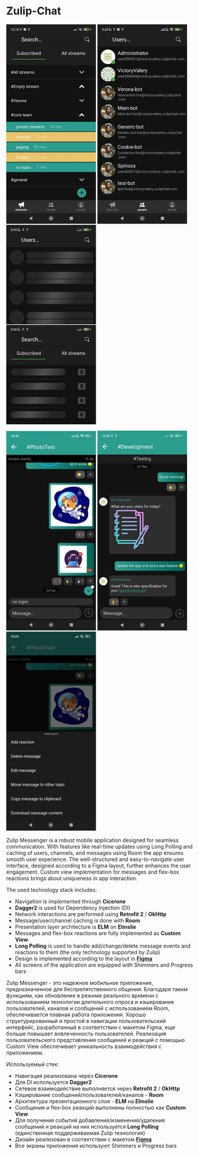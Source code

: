 # Zulip-Chat
<img width="240" src="/streams_screen.jpg"> <img width="240" src="/users_screen.jpg"> <img width="240" src="/shimmer_collage.jpg">

<img width="240" src="/messages_screen.jpg"> <img width="240" src="/dialog_screen.jpg"> <img width="240" src="/actions_screen.jpg">

Zulip Messenger is a robust mobile application designed for seamless communication. With features like real-time updates using Long Polling and caching of users, channels, and messages using Room the app ensures smooth user experience. The well-structured and easy-to-navigate user interface, designed according to a Figma layout, further enhances the user engagement. Custom view implementation for messages and flex-box reactions brings about uniqueness in app interaction.

The used technology stack includes:

* Navigation is implemented through **Cicerone**
* **Dagger2** is used for Dependency Injection (DI)
* Network interactions are performed using **Retrofit 2** / **OkHttp**
* Message/user/channel caching is done with **Room**
* Presentation layer architecture is **ELM** on **Elmslie**
* Messages and flex-box reactions are fully implemented as **Custom View**
* **Long Polling** is used to handle add/change/delete message events and reactions to them (the only technology supported by Zulip)
* Design is implemented according to the layout in [**Figma**](https://www.figma.com/file/4EHVCEXGMj64JuMefMMWwl/TFS-ANDROID-(Copy)?type=design&node-id=0%3A1&t=7NeDmjMzYneUtGxV-1)
* All screens of the application are equipped with Shimmers and Progress bars

Zulip Messenger - это надежное мобильное приложение, предназначенное для беспрепятственного общения. Благодаря таким функциям, как обновление в режиме реального времени с использованием технологии длительного опроса и кэширование пользователей, каналов и сообщений с использованием Room, обеспечивается плавная работа приложения. Хорошо структурированный и простой в навигации пользовательский интерфейс, разработанный в соответствии с макетом Figma, еще больше повышает вовлеченность пользователей. Реализация пользовательского представления сообщений и реакций с помощью Custom View обеспечивает уникальность взаимодействия с приложением.

Используемый стек:
* Навигация реализована через **Cicerone**
* Для DI используется **Dagger2**
* Сетевое взаимодействие выполняется через **Retrofit 2** / **OkHttp**
* Кэширование сообщений/пользователей/каналов - **Room**
* Архитектура презентационного слоя - **ELM** на **Elmslie**
* Сообщения и flex-box реакций выполнены полностью как **Custom View**
* Для получения событий добавления/изменения/удаления сообщений и реакций на них используется **Long Polling** (единственная поддерживаемая Zulip технология)
* Дизайн реализован в соответствии с макетом [**Figma**](https://www.figma.com/file/4EHVCEXGMj64JuMefMMWwl/TFS-ANDROID-(Copy)?type=design&node-id=0%3A1&t=7NeDmjMzYneUtGxV-1)
* Все экраны приложения используют Shimmers и Progress bars

